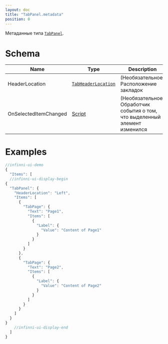 ```yaml
---
layout: doc
title: "TabPanel.metadata"
position: 0
---
```


Метаданные типа [`TabPanel`](../).

# Schema

|Name|Type|Description|
|----|----|-----------|
|HeaderLocation|[`TabHeaderLocation`](../TabHeaderLocation/)|(Необязательное) Расположение закладок|
|OnSelectedItemChanged|[Script](../../../Core/Script/)|(Необязательное) Обработчик события о том, что выделенный элемент изменился|

# Examples

```js
//infinni-ui-demo
{
  "Items": [
  //infinni-ui-display-begin
{
  "TabPanel": {
    "HeaderLocation": "Left",
    "Items": [
      {
        "TabPage": {
          "Text": "Page1",
          "Items": [
            {
              "Label": {
                "Value": "Content of Page1"
              }
            }
          ]
        }
      },
      {
        "TabPage": {
          "Text": "Page2",
          "Items": [
            {
              "Label": {
                "Value": "Content of Page2"
              }
            }
          ]
        }
      }
    ]
  }
}
    //infinni-ui-display-end
  ]
}
```
